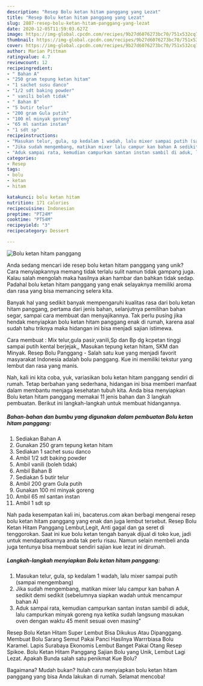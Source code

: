 ```yaml
---
description: "Resep Bolu ketan hitam panggang yang Lezat"
title: "Resep Bolu ketan hitam panggang yang Lezat"
slug: 2807-resep-bolu-ketan-hitam-panggang-yang-lezat
date: 2020-12-05T11:59:03.627Z
image: https://img-global.cpcdn.com/recipes/9b27d6076273bc70/751x532cq70/bolu-ketan-hitam-panggang-foto-resep-utama.jpg
thumbnail: https://img-global.cpcdn.com/recipes/9b27d6076273bc70/751x532cq70/bolu-ketan-hitam-panggang-foto-resep-utama.jpg
cover: https://img-global.cpcdn.com/recipes/9b27d6076273bc70/751x532cq70/bolu-ketan-hitam-panggang-foto-resep-utama.jpg
author: Marian Pittman
ratingvalue: 4.7
reviewcount: 12
recipeingredient:
- " Bahan A"
- "250 gram tepung ketan hitam"
- "1 sachet susu danco"
- "1/2 sdt baking powder"
- " vanili boleh tidak"
- " Bahan B"
- "5 butir telur"
- "200 gram Gula putih"
- "100 ml minyak goreng"
- "65 ml santan instan"
- "1 sdt sp"
recipeinstructions:
- "Masukan telur, gula, sp kedalam 1 wadah, lalu mixer sampai putih (sampai mengembang)"
- "Jika sudah mengembang, matikan mixer lalu campur kan bahan A sedikit demi sedikit (sebelumnya siapkan wadah untuk mencampur bahan A)"
- "Aduk sampai rata, kemudian campurkan santan instan sambil di aduk, lalu campurkan minyak goreng nya ketika sudah langsung masukan oven dengan waktu 45 menit sesuai oven masing&#34;"
categories:
- Resep
tags:
- bolu
- ketan
- hitam

katakunci: bolu ketan hitam 
nutrition: 171 calories
recipecuisine: Indonesian
preptime: "PT24M"
cooktime: "PT54M"
recipeyield: "3"
recipecategory: Dessert

---
```



![Bolu ketan hitam panggang](https://img-global.cpcdn.com/recipes/9b27d6076273bc70/751x532cq70/bolu-ketan-hitam-panggang-foto-resep-utama.jpg)

Anda sedang mencari ide resep bolu ketan hitam panggang yang unik? Cara menyiapkannya memang tidak terlalu sulit namun tidak gampang juga. Kalau salah mengolah maka hasilnya akan hambar dan bahkan tidak sedap. Padahal bolu ketan hitam panggang yang enak selayaknya memiliki aroma dan rasa yang bisa memancing selera kita.

Banyak hal yang sedikit banyak mempengaruhi kualitas rasa dari bolu ketan hitam panggang, pertama dari jenis bahan, selanjutnya pemilihan bahan segar, sampai cara membuat dan menyajikannya. Tak perlu pusing jika hendak menyiapkan bolu ketan hitam panggang enak di rumah, karena asal sudah tahu triknya maka hidangan ini bisa menjadi sajian istimewa.

Cara membuat : Mix telur,gula pasir,vanili,Sp dan Bp dg kcpetan tinggi sampai putih kental berjejak,, Masukan tepung ketan hitam, SKM dan Minyak. Resep Bolu Panggang - Salah satu kue yang menjadi favorit masyarakat Indonesia adalah bolu panggang. Kue ini memiliki tekstur yang lembut dan rasa yang manis.


Nah, kali ini kita coba, yuk, variasikan bolu ketan hitam panggang sendiri di rumah. Tetap berbahan yang sederhana, hidangan ini bisa memberi manfaat dalam membantu menjaga kesehatan tubuh kita. Anda bisa menyiapkan Bolu ketan hitam panggang memakai 11 jenis bahan dan 3 langkah pembuatan. Berikut ini langkah-langkah untuk membuat hidangannya.

<!--inarticleads1-->

##### Bahan-bahan dan bumbu yang digunakan dalam pembuatan Bolu ketan hitam panggang:

1. Sediakan  Bahan A
1. Gunakan 250 gram tepung ketan hitam
1. Sediakan 1 sachet susu danco
1. Ambil 1/2 sdt baking powder
1. Ambil  vanili (boleh tidak)
1. Ambil  Bahan B
1. Sediakan 5 butir telur
1. Ambil 200 gram Gula putih
1. Gunakan 100 ml minyak goreng
1. Ambil 65 ml santan instan
1. Ambil 1 sdt sp


Nah pada kesempatan kali ini, bacaterus.com akan berbagi mengenai resep bolu ketan hitam panggang yang enak dan juga lembut tersebut. Resep Bolu Ketan Hitam Panggang Lembut,Legit, Anti gagal dan ga seret di tenggorokan. Saat ini kue bolu ketan tengah banyak dijual di toko kue, jadi untuk mendapatkannya anda tak perlu risau. Namun selain membeli anda juga tentunya bisa membuat sendiri sajian kue lezat ini dirumah. 

<!--inarticleads2-->

##### Langkah-langkah menyiapkan Bolu ketan hitam panggang:

1. Masukan telur, gula, sp kedalam 1 wadah, lalu mixer sampai putih (sampai mengembang)
1. Jika sudah mengembang, matikan mixer lalu campur kan bahan A sedikit demi sedikit (sebelumnya siapkan wadah untuk mencampur bahan A)
1. Aduk sampai rata, kemudian campurkan santan instan sambil di aduk, lalu campurkan minyak goreng nya ketika sudah langsung masukan oven dengan waktu 45 menit sesuai oven masing&#34;


Resep Bolu Ketan Hitam Super Lembut Bisa Dikukus Atau Dipanggang. Membuat Bolu Sarang Semut Pakai Panci Hasilnya Warrrbiasa Bolu Karamel. Lapis Surabaya Ekonomis Lembut Banget Pakai Otang Resep Spikoe. Bolu Ketan Hitam Panggang Sajian Bolu yang Unik, Lembut Lagi Lezat. Apakah Bunda salah satu penikmat Kue Bolu? 

Bagaimana? Mudah bukan? Itulah cara menyiapkan bolu ketan hitam panggang yang bisa Anda lakukan di rumah. Selamat mencoba!
